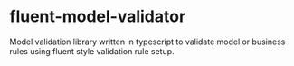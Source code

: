 # fluent-model-validator
Model validation library written in typescript to validate model or business rules using fluent style validation rule setup.
